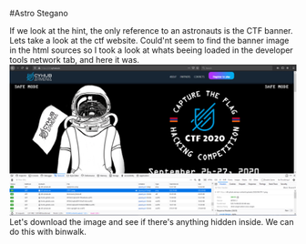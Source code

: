 #Astro Stegano

If we look at the hint, the only reference to an astronauts is the CTF banner. Lets take a look at the ctf website.
Could'nt seem to find the banner image in the html sources so I took a look at whats beeing loaded in the developer tools network tab, and here it was.
![Banner](images/ss1.PNG?raw=true "ss1")
Let's download the image and see if there's anything hidden inside. We can do this with binwalk.
